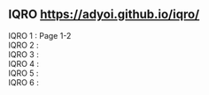 ## IQRO https://adyoi.github.io/iqro/

IQRO 1 : Page 1-2 <br />
IQRO 2 : <br />
IQRO 3 : <br />
IQRO 4 : <br />
IQRO 5 : <br />
IQRO 6 : <br />
